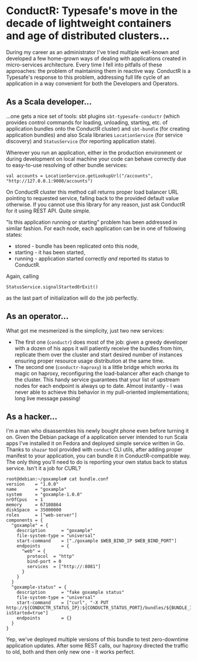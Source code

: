 # ConductR: Typesafe's move in the decade of lightweight containers and age of distributed clusters...

During my career as an administrator I've tried multiple well-known and developed a few home-grown ways of dealing with applications created in micro-services architecture.
Every time I fell into pitfalls of these approaches: the problem of maintaining them in reactive way.
ConductR is a Typesafe's response to this problem, addressing full life cycle of an application in a way convenient for both the Developers and Operators.

## As a Scala developer...
...one gets a nice set of tools: sbt plugins ```sbt-typesafe-conductr``` (which provides control commands for loading, unloading, starting, etc. of application bundles onto the ConductR cluster) and ```sbt-bundle``` (for creating application bundles) and also Scala libraries ```LocationService``` (for service discovery) and ```StatusService``` (for reporting application state).

Wherever you run an application, either in the production environment or during development on local machine your code can behave correctly due to easy-to-use resolving of other bundle services:
```
val accounts = LocationService.getLookupUrl("/accounts", "http://127.0.0.1:9000/accounts")
```
On ConductR cluster this method call returns proper load balancer URL pointing to requested service, falling back to the provided default value otherwise. If you cannot use this library for any reason, just ask ConductR for it using REST API. Quite simple. 

"Is this application running or starting" problem has been addressed in similar fashion.
For each node, each application can be in one of following states:
* stored - bundle has been replicated onto this node,
* starting - it has been started,
* running - application started correctly *and* reported its status to ConductR.

Again, calling
```
StatusService.signalStartedOrExit()
```
as the last part of initialization will do the job perfectly.

## As an operator...
What got me mesmerized is the simplicity, just two new services:
* The first one (```conductr```) does most of the job: given a greedy developer with a dozen of his apps it will patiently receive the bundles from him, replicate them over the cluster and start desired number of instances ensuring proper resource usage distribution at the same time.
* The second one (```conductr-haproxy```) is a little bridge which works its magic on haproxy, reconfiguring the load-balancer after each change to the cluster. This handy service guarantees that your list of upstream nodes for each endpoint is always up to date. Almost instantly - I was never able to achieve this behavior in my pull-oriented implementations; long live message passing!


## As a hacker...
I'm a man who disassembles his newly bought phone even before turning it on. Given the Debian package of a application server intended to run Scala apps I've installed it on Fedora and deployed simple service written in Go.
Thanks to ```shazar``` tool provided with ```conduct``` CLI utils, after adding proper manifest to your application, you can bundle it in ConductR-compatible way. The only thing you'll need to do is reporting your own status back to status service. Isn't it a job for CURL?
```
root@debian:~/goxample# cat bundle.conf 
version    = "1.0.0"
name       = "goxample"
system     = "goxample-1.0.0"
nrOfCpus   = 1
memory     = 67108864
diskSpace  = 35000000
roles      = ["web-server"]
components = {
  "goxample" = {
    description      = "goxample"
    file-system-type = "universal"
    start-command    = ["./goxample $WEB_BIND_IP $WEB_BIND_PORT"]
    endpoints        = {
      "web" = {
        protocol  = "http"
        bind-port = 0
        services  = ["http://:8081"]
      }
    }
  }
  "goxample-status" = {
    description      = "fake goxample status"
    file-system-type = "universal"
    start-command    = ["curl", "-X PUT http://${CONDUCTR_STATUS_IP}:${CONDUCTR_STATUS_PORT}/bundles/${BUNDLE_ID}?isStarted=true"]
    endpoints        = {}
  }
}
```
Yep, we've deployed multiple versions of this bundle to test zero-downtime application updates.
After some REST calls, our haproxy directed the traffic to old, both and then only new one - it works perfect.

